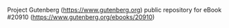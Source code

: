 Project Gutenberg (https://www.gutenberg.org) public repository for eBook #20910 (https://www.gutenberg.org/ebooks/20910)
